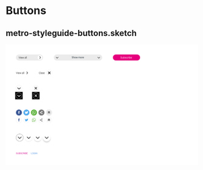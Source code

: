 # Buttons

## metro-styleguide-buttons.sketch
![metro-styleguide-buttons](metro-styleguide-buttons.png)